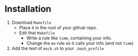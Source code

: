 # Installation

1. Download `Makefile` 
   + Place it in the root of your github repo. 
   + Edit that `Makefile` 
     + Write a rule like `timm`, containing your info.
     + Change the `me` rule so it calls your info (and not `timm`)
2. Add the text of `mock.sh` to your `.bash_profile`
